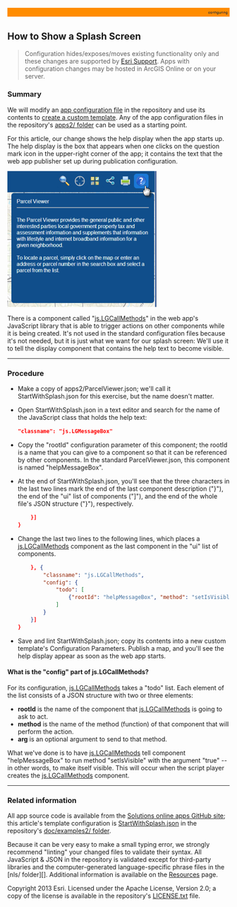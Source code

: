 [sample help display]: images/ParcelViewerHelp.png "sample help display"
[js.LGCallMethods]: http://localgovtemplates2.esri.com/support/local-government-online-apps/doc/js2_doc/js.LGCallMethods.html
[StartWithSplash.json]: ../examples2/StartWithSplash.json

[app configuration file]: UnderstandingConfigurationFile.md
[create a custom template]: HowToCreateCustomTemplate.md
[apps2/ folder]: ../../apps2/
[Solutions online apps GitHub site]: https://github.com/Esri/local-government-online-apps
[doc/examples2/ folder]: ../examples2/
[Resources]: Resources.md
[Esri Support]: http://support.esri.com/
[LICENSE.txt]: ../../LICENSE.txt

![](images/configuring.png)

## How to Show a Splash Screen

> Configuration hides/exposes/moves existing functionality only and these changes are supported by [Esri Support][].
> Apps with configuration changes may be hosted in ArcGIS Online or on your server.

### Summary

We will modify an [app configuration file][] in the repository and use its contents to [create a custom template][]. Any of the app configuration files in the repository's [apps2/ folder] can be used as a starting point.

For this article, our change shows the help display when the app starts up. The help display is the box that appears when one clicks on the question mark icon in the upper-right corner of the app; it contains the text that the web app publisher set up during publication configuration.

![sample help display]

There is a component called "[js.LGCallMethods][]" in the web app's JavaScript library that is able to trigger actions on other components while it is being created. It's not used in the standard configuration files because it's not needed, but it is just what we want for our splash screen: We'll use it to tell the display component that contains the help text to become visible.

----------
### Procedure

* Make a copy of apps2/ParcelViewer.json; we'll call it StartWithSplash.json for this exercise, but the name doesn't matter.

* Open StartWithSplash.json in a text editor and search for the name of the JavaScript class that holds the help text:

    ```json
    "classname": "js.LGMessageBox"
    ```

* Copy the "rootId" configuration parameter of this component; the rootId is a name that you can give to a component so that it can be referenced by other components. In the standard ParcelViewer.json, this component is named "helpMessageBox".

* At the end of StartWithSplash.json, you'll see that the three characters in the last two lines  mark the end of the last component description ("}"), the end of the "ui" list of components ("]"), and the end of the whole file's JSON structure ("}"), respectively.

    ```json
        }]
    }
    ```

* Change the last two lines to the following lines, which places a [js.LGCallMethods][] component as the last component in the "ui" list of components.

    ```json
        }, {
            "classname": "js.LGCallMethods",
            "config": {
                "todo": [
                    {"rootId": "helpMessageBox", "method": "setIsVisible", "arg": "true"}
                ]
            }
        }]
    }
    ```

* Save and lint StartWithSplash.json; copy its contents into a new custom template's Configuration Parameters. Publish a map, and you'll see the help display appear as soon as the web app starts.

#### What is the "config" part of js.LGCallMethods?

For its configuration, [js.LGCallMethods][] takes a "todo" list. Each element of the list consists of a JSON structure with two or three elements:

* **rootId** is the name of the component that [js.LGCallMethods][] is going to ask to act.
* **method** is the name of the method (function) of that component that will perform the action.
* **arg** is an optional argument to send to that method.

What we've done is to have [js.LGCallMethods][] tell component "helpMessageBox" to run method "setIsVisible" with the argument "true" -- in other words, to make itself visible. This will occur when the script player creates the [js.LGCallMethods][] component.

----------
### Related information

All app source code is available from the [Solutions online apps GitHub site][]; this article's template configuration is [StartWithSplash.json][] in the repository's [doc/examples2/ folder][].

Because it can be very easy to make a small typing error, we strongly recommend "linting" your changed files to validate their syntax. All JavaScript & JSON in the repository is validated except for third-party libraries and the computer-generated language-specific phrase files in the [nls/ folder][]. Additional information is available on the [Resources][] page.

Copyright 2013 Esri. Licensed under the Apache License, Version 2.0; a copy of the license is available in the repository's [LICENSE.txt][] file.